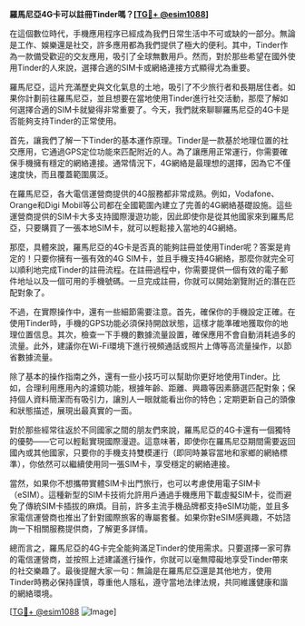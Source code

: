 **羅馬尼亞4G卡可以註冊Tinder嗎？[[TG💪+ @esim1088](https://t.me/s/esim1088)]**

在這個數位時代，手機應用程序已經成為我們日常生活中不可或缺的一部分。無論是工作、娛樂還是社交，許多應用都為我們提供了極大的便利。其中，Tinder作為一款備受歡迎的交友應用，吸引了全球無數用戶。然而，對於那些希望在國外使用Tinder的人來說，選擇合適的SIM卡或網絡連接方式顯得尤為重要。

羅馬尼亞，這片充滿歷史與文化氣息的土地，吸引了不少旅行者和長期居住者。如果你計劃前往羅馬尼亞，並且想要在當地使用Tinder進行社交活動，那麼了解如何選擇合適的SIM卡就變得非常重要了。今天，我們就來聊聊羅馬尼亞的4G卡是否能夠支持Tinder的正常使用。

首先，讓我們了解一下Tinder的基本運作原理。Tinder是一款基於地理位置的社交應用，它通過GPS定位功能來匹配附近的人。為了讓應用正常運行，你需要確保手機擁有穩定的網絡連接。通常情況下，4G網絡是最理想的選擇，因為它不僅速度快，而且覆蓋範圍廣泛。

在羅馬尼亞，各大電信運營商提供的4G服務都非常成熟。例如，Vodafone、Orange和Digi Mobil等公司都在全國範圍內建立了完善的4G網絡基礎設施。這些運營商提供的SIM卡大多支持國際漫遊功能，因此即使你是從其他國家來到羅馬尼亞，只要購買了一張本地SIM卡，就可以輕鬆接入當地的4G網絡。

那麼，具體來說，羅馬尼亞的4G卡是否真的能夠註冊並使用Tinder呢？答案是肯定的！只要你擁有一張有效的4G SIM卡，並且手機支持4G網絡，那麼你就完全可以順利地完成Tinder的註冊流程。在註冊過程中，你需要提供一個有效的電子郵件地址以及一個可用的手機號碼。一旦完成註冊，你就可以開始瀏覽附近的潛在匹配對象了。

不過，在實際操作中，還有一些細節需要注意。首先，確保你的手機設定正確。在使用Tinder時，手機的GPS功能必須保持開啟狀態，這樣才能準確地獲取你的地理位置信息。其次，檢查一下手機的數據流量設置，確保應用不會自動消耗過多的流量。此外，建議你在Wi-Fi環境下進行視頻通話或照片上傳等高流量操作，以節省數據流量。

除了基本的操作指南之外，還有一些小技巧可以幫助你更好地使用Tinder。比如，合理利用應用內的濾鏡功能，根據年齡、距離、興趣等因素篩選匹配對象；保持個人資料簡潔而有吸引力，讓別人一眼就能看出你的特色；定期更新自己的頭像和狀態描述，展現出最真實的一面。

對於那些經常往返於不同國家之間的朋友們來說，羅馬尼亞的4G卡還有一個獨特的優勢——它可以輕鬆實現國際漫遊。這意味著，即使你在羅馬尼亞期間需要返回國內或其他國家，只要你的手機支持雙模運行（即同時兼容當地和家鄉的網絡標準），你依然可以繼續使用同一張SIM卡，享受穩定的網絡連接。

當然，如果你不想攜帶實體SIM卡出門旅行，也可以考慮使用電子SIM卡（eSIM）。這種新型的SIM卡技術允許用戶通過手機應用下載虛擬SIM卡，從而避免了傳統SIM卡插拔的麻煩。目前，許多主流手機品牌都支持eSIM功能，並且多家電信運營商也推出了針對國際旅客的專屬套餐。如果你對eSIM感興趣，不妨諮詢一下相關服務提供商，了解更多詳情。

總而言之，羅馬尼亞的4G卡完全能夠滿足Tinder的使用需求。只要選擇一家可靠的電信運營商，並按照上述建議進行操作，你就可以毫無障礙地享受Tinder帶來的社交樂趣了。最後提醒大家一句：無論是在羅馬尼亞還是其他地方，使用Tinder時務必保持謹慎，尊重他人隱私，遵守當地法律法規，共同維護健康和諧的網絡環境。

[[TG💪+ @esim1088](https://t.me/s/esim1088) ![Image](https://i.postimg.cc/4NQfJmqS/Snipaste-2025-05-13-00-14-12.png)]